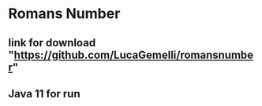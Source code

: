 # Romans Number
## link for download "https://github.com/LucaGemelli/romansnumber"
## Java 11 for run
##  